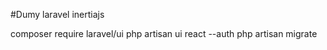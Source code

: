 #Dumy laravel inertiajs

composer require laravel/ui
php artisan ui react --auth
php artisan migrate